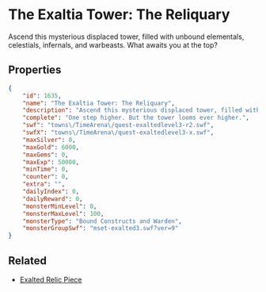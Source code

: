 # The Exaltia Tower: The Reliquary

Ascend this mysterious displaced tower, filled with unbound elementals, celestials, infernals, and warbeasts. What awaits you at the top?

## Properties

```json
{
    "id": 1635,
    "name": "The Exaltia Tower: The Reliquary",
    "description": "Ascend this mysterious displaced tower, filled with unbound elementals, celestials, infernals, and warbeasts. What awaits you at the top?",
    "complete": "One step higher. But the tower looms ever higher.",
    "swf": "towns\/TimeArena\/quest-exaltedlevel3-r2.swf",
    "swfX": "towns\/TimeArena\/quest-exaltedlevel3-x.swf",
    "maxSilver": 0,
    "maxGold": 6000,
    "maxGems": 0,
    "maxExp": 50000,
    "minTime": 0,
    "counter": 0,
    "extra": "",
    "dailyIndex": 0,
    "dailyReward": 0,
    "monsterMinLevel": 0,
    "monsterMaxLevel": 100,
    "monsterType": "Bound Constructs and Warden",
    "monsterGroupSwf": "mset-exalted3.swf?ver=9"
}
```

## Related

- [Exalted Relic Piece](../items/18941-exalted-relic-piece.md)

